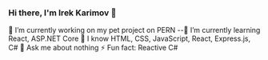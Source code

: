 ### Hi there, I'm Irek Karimov 👋

🔭 I’m currently working on my pet project on PERN
--🌱 I’m currently learning React, ASP.NET Core
📖 I know HTML, CSS, JavaScript, React, Express.js, C#
💬 Ask me about nothing
⚡ Fun fact: Reactive C#

